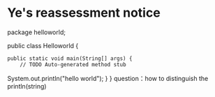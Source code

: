# Ye's reassessment notice
package helloworld;

public class Helloworld {

	public static void main(String[] args) {
		// TODO Auto-generated method stub
System.out.println("hello world");
	}
}
question：how to distinguish the println(string)
